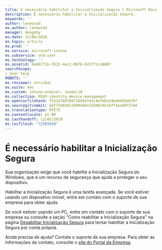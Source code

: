 ```yaml
---
title: É necessário habilitar a Inicialização Segura | Microsoft Docs
description: É necessário habilitar a Inicialização Segura.
keywords: ''
author: lenewsad
ms.author: lanewsad
manager: dougeby
ms.date: 12/06/2018
ms.topic: article
ms.prod: ''
ms.service: microsoft-intune
ms.subservice: end-user
ms.technology: ''
ms.assetid: de881f1b-7622-4ec2-8bf8-025f71ca9887
searchScope:
- User help
ROBOTS: ''
ms.reviewer: chrisbal
ms.suite: ems
ms.custom: intune-enduser; seodec18
ms.collection: M365-identity-device-management
ms.openlocfilehash: f523e78df09716b94143c4efbba24ee8492ab7bf
ms.sourcegitcommit: ebf72b038219904d6e7d20024b107f4aa68f57e6
ms.translationtype: MTE75
ms.contentlocale: pt-BR
ms.lasthandoff: 12/05/2019
ms.locfileid: "72501038"
---
```

# <a name="you-need-to-enable-secure-boot"></a>É necessário habilitar a Inicialização Segura

Sua organização exige que você habilite a Inicialização Segura do Windows, que é um recurso de segurança que ajuda a proteger o seu dispositivo.

Habilitar a Inicialização Segura é uma tarefa avançada. Se você estiver usando um dispositivo móvel, entre em contato com o suporte de sua empresa para obter ajuda.

Se você estiver usando um PC, entre em contato com o suporte de sua empresa ou consulte a seção "Como reabilitar a Inicialização Segura" na página [Desabilitar Inicialização Segura](https://msdn.microsoft.com/library/windows/hardware/dn898540(v=vs.85).aspx) para tentar habilitar a Inicialização Segura por conta própria.

Ainda precisa de ajuda? Contate o suporte da sua empresa. Para obter as informações de contato, consulte o [site do Portal da Empresa](https://go.microsoft.com/fwlink/?linkid=2010980).
